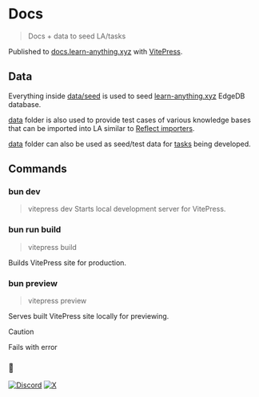 # Docs

> Docs + data to seed LA/tasks

Published to [docs.learn-anything.xyz](https://docs.learn-anything.xyz) with [VitePress](https://vitepress.dev/).

## Data

Everything inside [data/seed](data/seed) is used to seed [learn-anything.xyz](https://github.com/learn-anything/learn-anything.xyz) EdgeDB database.

[data](data) folder is also used to provide test cases of various knowledge bases that can be imported into LA similar to [Reflect importers](https://github.com/team-reflect/reflect-import).

[data](data) folder can also be used as seed/test data for [tasks](https://github.com/learn-anything/tasks) being developed.

## Commands

### bun dev

> vitepress dev
> Starts local development server for VitePress.

### bun run build

> vitepress build

Builds VitePress site for production.

### bun preview

> vitepress preview

Serves built VitePress site locally for previewing.

> [!CAUTION]
> Fails with error

### 🖤

[![Discord](https://img.shields.io/badge/Discord-100000?style=flat&logo=discord&logoColor=white&labelColor=black&color=black)](https://discord.com/invite/bxtD8x6aNF) [![X](https://img.shields.io/badge/learnanything-100000?logo=X&color=black)](https://twitter.com/learnanything_)
